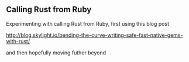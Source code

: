 Calling Rust from Ruby
---

Experimenting with calling Rust from Ruby, first using this blog post

http://blog.skylight.io/bending-the-curve-writing-safe-fast-native-gems-with-rust/

and then hopefully moving futher beyond
